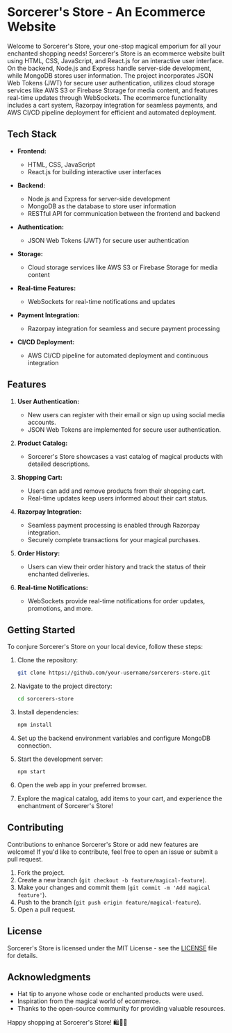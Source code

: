 # Sorcerer's Store - An Ecommerce Website

Welcome to Sorcerer's Store, your one-stop magical emporium for all your enchanted shopping needs! Sorcerer's Store is an ecommerce website built using HTML, CSS, JavaScript, and React.js for an interactive user interface. On the backend, Node.js and Express handle server-side development, while MongoDB stores user information. The project incorporates JSON Web Tokens (JWT) for secure user authentication, utilizes cloud storage services like AWS S3 or Firebase Storage for media content, and features real-time updates through WebSockets. The ecommerce functionality includes a cart system, Razorpay integration for seamless payments, and AWS CI/CD pipeline deployment for efficient and automated deployment.

## Tech Stack

- **Frontend:**
  - HTML, CSS, JavaScript
  - React.js for building interactive user interfaces

- **Backend:**
  - Node.js and Express for server-side development
  - MongoDB as the database to store user information
  - RESTful API for communication between the frontend and backend

- **Authentication:**
  - JSON Web Tokens (JWT) for secure user authentication

- **Storage:**
  - Cloud storage services like AWS S3 or Firebase Storage for media content

- **Real-time Features:**
  - WebSockets for real-time notifications and updates

- **Payment Integration:**
  - Razorpay integration for seamless and secure payment processing

- **CI/CD Deployment:**
  - AWS CI/CD pipeline for automated deployment and continuous integration

## Features

1. **User Authentication:**
   - New users can register with their email or sign up using social media accounts.
   - JSON Web Tokens are implemented for secure user authentication.

2. **Product Catalog:**
   - Sorcerer's Store showcases a vast catalog of magical products with detailed descriptions.

3. **Shopping Cart:**
   - Users can add and remove products from their shopping cart.
   - Real-time updates keep users informed about their cart status.

4. **Razorpay Integration:**
   - Seamless payment processing is enabled through Razorpay integration.
   - Securely complete transactions for your magical purchases.

5. **Order History:**
   - Users can view their order history and track the status of their enchanted deliveries.

6. **Real-time Notifications:**
   - WebSockets provide real-time notifications for order updates, promotions, and more.

## Getting Started

To conjure Sorcerer's Store on your local device, follow these steps:

1. Clone the repository:

   ```bash
   git clone https://github.com/your-username/sorcerers-store.git
   ```

2. Navigate to the project directory:

   ```bash
   cd sorcerers-store
   ```

3. Install dependencies:

   ```bash
   npm install
   ```

4. Set up the backend environment variables and configure MongoDB connection.

5. Start the development server:

   ```bash
   npm start
   ```

6. Open the web app in your preferred browser.

7. Explore the magical catalog, add items to your cart, and experience the enchantment of Sorcerer's Store!

## Contributing

Contributions to enhance Sorcerer's Store or add new features are welcome! If you'd like to contribute, feel free to open an issue or submit a pull request.

1. Fork the project.
2. Create a new branch (`git checkout -b feature/magical-feature`).
3. Make your changes and commit them (`git commit -m 'Add magical feature'`).
4. Push to the branch (`git push origin feature/magical-feature`).
5. Open a pull request.

## License

Sorcerer's Store is licensed under the MIT License - see the [LICENSE](LICENSE) file for details.

## Acknowledgments

- Hat tip to anyone whose code or enchanted products were used.
- Inspiration from the magical world of ecommerce.
- Thanks to the open-source community for providing valuable resources.

Happy shopping at Sorcerer's Store! 🛍️🔮✨
